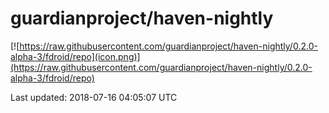 
# guardianproject/haven-nightly

[![https://raw.githubusercontent.com/guardianproject/haven-nightly/0.2.0-alpha-3/fdroid/repo](icon.png)](https://raw.githubusercontent.com/guardianproject/haven-nightly/0.2.0-alpha-3/fdroid/repo)

Last updated: 2018-07-16 04:05:07 UTC